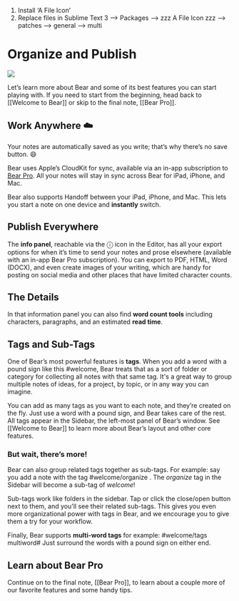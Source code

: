 1. Install ‘A File Icon’
2. Replace files in Sublime Text 3 —> Packages —> zzz A File Icon zzz —> patches —> general —> multi

# Organize and Publish
![](Organize%20and%20Publish/Organize%20and%20Publish/Organize@2x.jpg)

Let’s learn more about Bear and some of its best features you can start playing with. If you need to start from the beginning, head back to [[Welcome to Bear]] or skip to the final note, [[Bear Pro]]. 

## Work Anywhere ☁️
Your notes are automatically saved as you write; that’s why there’s no save button. 😄 

Bear uses Apple’s CloudKit for sync, available via an in-app subscription to [Bear Pro](bear://x-callback-url/open-bear-pro). All your notes will stay in sync across Bear for iPad, iPhone, and Mac.

Bear also supports Handoff between your iPad, iPhone, and Mac. This lets you start a note on one device and **instantly** switch.

## Publish Everywhere
The **info panel**, reachable via the ⓘ icon in the Editor, has all your export options for when it’s time to send your notes and prose elsewhere (available with an in-app Bear Pro subscription). You can export to PDF, HTML, Word (DOCX), and even create images of your writing, which are handy for posting on social media and other places that have limited character counts.

## The Details
In that information panel you can also find **word count tools** including characters, paragraphs, and an estimated **read time**.

## Tags and Sub-Tags
One of Bear’s most powerful features is **tags**. When you add a word with a pound sign like this #welcome, Bear treats that as a sort of folder or category for collecting all notes with that same tag. It's a great way to group multiple notes of ideas, for a project, by topic, or in any way you can imagine.

You can add as many tags as you want to each note, and they’re created on the fly. Just use a word with a pound sign, and Bear takes care of the rest. All tags appear in the Sidebar, the left-most panel of Bear’s window. See [[Welcome to Bear]] to learn more about Bear’s layout and other core features.

### But wait, there’s more! 
Bear can also group related tags together as sub-tags. For example: say you add a note with the tag #welcome/organize . The _organize_ tag in the Sidebar will become a sub-tag of _welcome_!

Sub-tags work like folders in the sidebar. Tap or click the close/open button next to them, and you'll see their related sub-tags. This gives you even more organizational power with tags in Bear, and we encourage you to give them a try for your workflow.

Finally, Bear supports **multi-word tags** for example: #welcome/tags multiword# Just surround the words with a pound sign on either end.

## Learn about Bear Pro 
Continue on to the final note, [[Bear Pro]], to learn about a couple more of our favorite features and some handy tips. 
